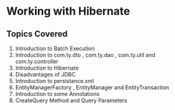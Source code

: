 # Working with Hibernate

## Topics Covered

1. Introduction to Batch Execution
2. Introduction to com.ty.dto , com.ty.dao , com.ty.util and com.ty.controller
3. Introduction to Hibernate
4. Disadvantages of JDBC
5. Introduction to persistance.xml
6. EntityManagerFactory , EntityManager and EntityTransaction
7. Introduction to some Annotations
8. CreateQuery Method and Query Parameters
